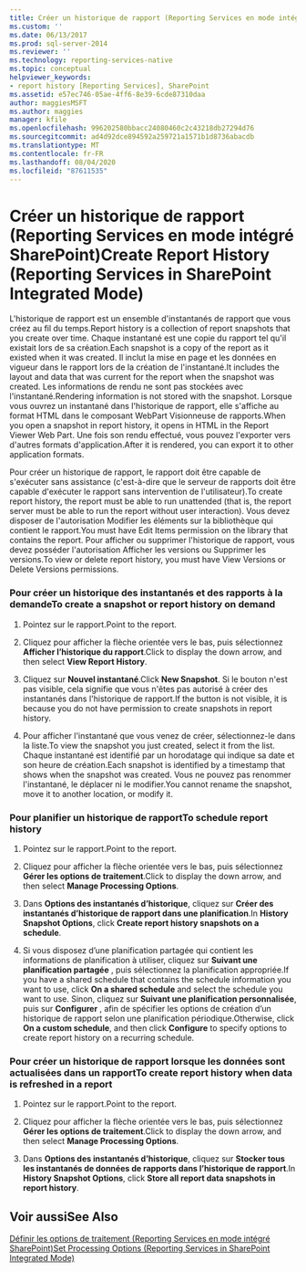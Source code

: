 ```yaml
---
title: Créer un historique de rapport (Reporting Services en mode intégré SharePoint) | Microsoft Docs
ms.custom: ''
ms.date: 06/13/2017
ms.prod: sql-server-2014
ms.reviewer: ''
ms.technology: reporting-services-native
ms.topic: conceptual
helpviewer_keywords:
- report history [Reporting Services], SharePoint
ms.assetid: e57ec746-05ae-4ff6-8e39-6cde87310daa
author: maggiesMSFT
ms.author: maggies
manager: kfile
ms.openlocfilehash: 996202580bbacc24080460c2c43218db27294d76
ms.sourcegitcommit: ad4d92dce894592a259721a1571b1d8736abacdb
ms.translationtype: MT
ms.contentlocale: fr-FR
ms.lasthandoff: 08/04/2020
ms.locfileid: "87611535"
---
```

# <a name="create-report-history-reporting-services-in-sharepoint-integrated-mode"></a><span data-ttu-id="929b5-102">Créer un historique de rapport (Reporting Services en mode intégré SharePoint)</span><span class="sxs-lookup"><span data-stu-id="929b5-102">Create Report History (Reporting Services in SharePoint Integrated Mode)</span></span>
  <span data-ttu-id="929b5-103">L'historique de rapport est un ensemble d'instantanés de rapport que vous créez au fil du temps.</span><span class="sxs-lookup"><span data-stu-id="929b5-103">Report history is a collection of report snapshots that you create over time.</span></span> <span data-ttu-id="929b5-104">Chaque instantané est une copie du rapport tel qu'il existait lors de sa création.</span><span class="sxs-lookup"><span data-stu-id="929b5-104">Each snapshot is a copy of the report as it existed when it was created.</span></span> <span data-ttu-id="929b5-105">Il inclut la mise en page et les données en vigueur dans le rapport lors de la création de l'instantané.</span><span class="sxs-lookup"><span data-stu-id="929b5-105">It includes the layout and data that was current for the report when the snapshot was created.</span></span> <span data-ttu-id="929b5-106">Les informations de rendu ne sont pas stockées avec l'instantané.</span><span class="sxs-lookup"><span data-stu-id="929b5-106">Rendering information is not stored with the snapshot.</span></span> <span data-ttu-id="929b5-107">Lorsque vous ouvrez un instantané dans l'historique de rapport, elle s'affiche au format HTML dans le composant WebPart Visionneuse de rapports.</span><span class="sxs-lookup"><span data-stu-id="929b5-107">When you open a snapshot in report history, it opens in HTML in the Report Viewer Web Part.</span></span> <span data-ttu-id="929b5-108">Une fois son rendu effectué, vous pouvez l'exporter vers d'autres formats d'application.</span><span class="sxs-lookup"><span data-stu-id="929b5-108">After it is rendered, you can export it to other application formats.</span></span>  
  
 <span data-ttu-id="929b5-109">Pour créer un historique de rapport, le rapport doit être capable de s'exécuter sans assistance (c'est-à-dire que le serveur de rapports doit être capable d'exécuter le rapport sans intervention de l'utilisateur).</span><span class="sxs-lookup"><span data-stu-id="929b5-109">To create report history, the report must be able to run unattended (that is, the report server must be able to run the report without user interaction).</span></span> <span data-ttu-id="929b5-110">Vous devez disposer de l'autorisation Modifier les éléments sur la bibliothèque qui contient le rapport.</span><span class="sxs-lookup"><span data-stu-id="929b5-110">You must have Edit Items permission on the library that contains the report.</span></span> <span data-ttu-id="929b5-111">Pour afficher ou supprimer l'historique de rapport, vous devez posséder l'autorisation Afficher les versions ou Supprimer les versions.</span><span class="sxs-lookup"><span data-stu-id="929b5-111">To view or delete report history, you must have View Versions or Delete Versions permissions.</span></span>  
  
### <a name="to-create-a-snapshot-or-report-history-on-demand"></a><span data-ttu-id="929b5-112">Pour créer un historique des instantanés et des rapports à la demande</span><span class="sxs-lookup"><span data-stu-id="929b5-112">To create a snapshot or report history on demand</span></span>  
  
1.  <span data-ttu-id="929b5-113">Pointez sur le rapport.</span><span class="sxs-lookup"><span data-stu-id="929b5-113">Point to the report.</span></span>  
  
2.  <span data-ttu-id="929b5-114">Cliquez pour afficher la flèche orientée vers le bas, puis sélectionnez **Afficher l’historique du rapport**.</span><span class="sxs-lookup"><span data-stu-id="929b5-114">Click to display the down arrow, and then select **View Report History**.</span></span>  
  
3.  <span data-ttu-id="929b5-115">Cliquez sur **Nouvel instantané**.</span><span class="sxs-lookup"><span data-stu-id="929b5-115">Click **New Snapshot**.</span></span> <span data-ttu-id="929b5-116">Si le bouton n'est pas visible, cela signifie que vous n'êtes pas autorisé à créer des instantanés dans l'historique de rapport.</span><span class="sxs-lookup"><span data-stu-id="929b5-116">If the button is not visible, it is because you do not have permission to create snapshots in report history.</span></span>  
  
4.  <span data-ttu-id="929b5-117">Pour afficher l'instantané que vous venez de créer, sélectionnez-le dans la liste.</span><span class="sxs-lookup"><span data-stu-id="929b5-117">To view the snapshot you just created, select it from the list.</span></span> <span data-ttu-id="929b5-118">Chaque instantané est identifié par un horodatage qui indique sa date et son heure de création.</span><span class="sxs-lookup"><span data-stu-id="929b5-118">Each snapshot is identified by a timestamp that shows when the snapshot was created.</span></span> <span data-ttu-id="929b5-119">Vous ne pouvez pas renommer l'instantané, le déplacer ni le modifier.</span><span class="sxs-lookup"><span data-stu-id="929b5-119">You cannot rename the snapshot, move it to another location, or modify it.</span></span>  
  
### <a name="to-schedule-report-history"></a><span data-ttu-id="929b5-120">Pour planifier un historique de rapport</span><span class="sxs-lookup"><span data-stu-id="929b5-120">To schedule report history</span></span>  
  
1.  <span data-ttu-id="929b5-121">Pointez sur le rapport.</span><span class="sxs-lookup"><span data-stu-id="929b5-121">Point to the report.</span></span>  
  
2.  <span data-ttu-id="929b5-122">Cliquez pour afficher la flèche orientée vers le bas, puis sélectionnez **Gérer les options de traitement**.</span><span class="sxs-lookup"><span data-stu-id="929b5-122">Click to display the down arrow, and then select **Manage Processing Options**.</span></span>  
  
3.  <span data-ttu-id="929b5-123">Dans **Options des instantanés d’historique**, cliquez sur **Créer des instantanés d’historique de rapport dans une planification**.</span><span class="sxs-lookup"><span data-stu-id="929b5-123">In **History Snapshot Options**, click **Create report history snapshots on a schedule**.</span></span>  
  
4.  <span data-ttu-id="929b5-124">Si vous disposez d’une planification partagée qui contient les informations de planification à utiliser, cliquez sur **Suivant une planification partagée** , puis sélectionnez la planification appropriée.</span><span class="sxs-lookup"><span data-stu-id="929b5-124">If you have a shared schedule that contains the schedule information you want to use, click **On a shared schedule** and select the schedule you want to use.</span></span> <span data-ttu-id="929b5-125">Sinon, cliquez sur **Suivant une planification personnalisée**, puis sur **Configurer** , afin de spécifier les options de création d’un historique de rapport selon une planification périodique.</span><span class="sxs-lookup"><span data-stu-id="929b5-125">Otherwise, click **On a custom schedule**, and then click **Configure** to specify options to create report history on a recurring schedule.</span></span>  
  
### <a name="to-create-report-history-when-data-is-refreshed-in-a-report"></a><span data-ttu-id="929b5-126">Pour créer un historique de rapport lorsque les données sont actualisées dans un rapport</span><span class="sxs-lookup"><span data-stu-id="929b5-126">To create report history when data is refreshed in a report</span></span>  
  
1.  <span data-ttu-id="929b5-127">Pointez sur le rapport.</span><span class="sxs-lookup"><span data-stu-id="929b5-127">Point to the report.</span></span>  
  
2.  <span data-ttu-id="929b5-128">Cliquez pour afficher la flèche orientée vers le bas, puis sélectionnez **Gérer les options de traitement**.</span><span class="sxs-lookup"><span data-stu-id="929b5-128">Click to display the down arrow, and then select **Manage Processing Options**.</span></span>  
  
3.  <span data-ttu-id="929b5-129">Dans **Options des instantanés d’historique**, cliquez sur **Stocker tous les instantanés de données de rapports dans l’historique de rapport**.</span><span class="sxs-lookup"><span data-stu-id="929b5-129">In **History Snapshot Options**, click **Store all report data snapshots in report history**.</span></span>  
  
## <a name="see-also"></a><span data-ttu-id="929b5-130">Voir aussi</span><span class="sxs-lookup"><span data-stu-id="929b5-130">See Also</span></span>  
 [<span data-ttu-id="929b5-131">Définir les options de traitement &#40;Reporting Services en mode intégré SharePoint&#41;</span><span class="sxs-lookup"><span data-stu-id="929b5-131">Set Processing Options &#40;Reporting Services in SharePoint Integrated Mode&#41;</span></span>](../set-processing-options-reporting-services-in-sharepoint-integrated-mode.md)  
  
  
